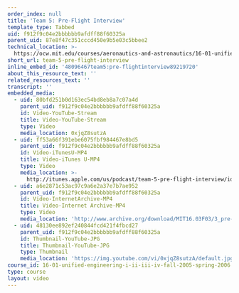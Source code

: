 ```yaml
---
order_index: null
title: 'Team 5: Pre-Flight Interview'
template_type: Tabbed
uid: f912f9c04e2bbbbbb9afdff88f60325a
parent_uid: 87e8f47c351cccd450e9b5e03c5bbee2
technical_location: >-
  https://ocw.mit.edu/courses/aeronautics-and-astronautics/16-01-unified-engineering-i-ii-iii-iv-fall-2005-spring-2006/systems-labs-04/team-5-pre-flight-interview
short_url: team-5-pre-flight-interview
inline_embed_id: '48096467team5:pre-flightinterview89219720'
about_this_resource_text: ''
related_resources_text: ''
transcript: ''
embedded_media:
  - uid: 80bfd251b0d163ec54bd8eb8a7c07a4d
    parent_uid: f912f9c04e2bbbbbb9afdff88f60325a
    id: Video-YouTube-Stream
    title: Video-YouTube-Stream
    type: Video
    media_location: 0xjqZ8sutzA
  - uid: ff53a66f391ebe6075fbf984467e8bd5
    parent_uid: f912f9c04e2bbbbbb9afdff88f60325a
    id: Video-iTunesU-MP4
    title: Video-iTunes U-MP4
    type: Video
    media_location: >-
      http://itunes.apple.com/us/podcast/team-5-pre-flight-interview/id354868963?i=80690317
  - uid: a6e2871c53ac97c9a6e2a37e7b7ae952
    parent_uid: f912f9c04e2bbbbbb9afdff88f60325a
    id: Video-InternetArchive-MP4
    title: Video-Internet Archive-MP4
    type: Video
    media_location: 'http://www.archive.org/download/MIT16.03F03/3_pre-220k.mp4'
  - uid: 48130ee892ef240844fcd421f4fbcd27
    parent_uid: f912f9c04e2bbbbbb9afdff88f60325a
    id: Thumbnail-YouTube-JPG
    title: Thumbnail-YouTube-JPG
    type: Thumbnail
    media_location: 'https://img.youtube.com/vi/0xjqZ8sutzA/default.jpg'
course_id: 16-01-unified-engineering-i-ii-iii-iv-fall-2005-spring-2006
type: course
layout: video
---
```

